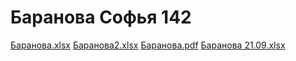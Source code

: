 # Баранова Софья 142 

[Баранова.xlsx](https://github.com/BaranovaSonya/-/files/9661554/default.xlsx)
[Баранова2.xlsx](https://github.com/BaranovaSonya/-/files/9661562/2.xlsx)
[Баранова.pdf](https://github.com/BaranovaSonya/-/files/9661565/default.pdf)
[Баранова 21.09.xlsx](https://github.com/BaranovaSonya/-/files/9661566/21.09.xlsx)
